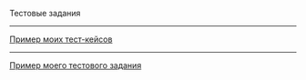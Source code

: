 Тестовые задания

---

[Пример моих тест-кейсов](https://docs.google.com/spreadsheets/d/1mlKg3JJSZHA7snefFtaHQxD9e2umKZ8DgulEq5SbCPw/edit?usp=sharing)

---

[Пример моего тестового задания](https://name987.atlassian.net/jira/software/c/projects/JJMO/boards/1?atlOrigin=eyJpIjoiMTQxY2Y3YTU3NjhlNGVmMjkzY2M3ZTdmMjczZjBiYmIiLCJwIjoiaiJ9)
